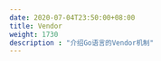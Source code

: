 ```yaml
---
date: 2020-07-04T23:50:00+08:00
title: Vendor
weight: 1730
description : "介绍Go语言的Vendor机制"
---
```




